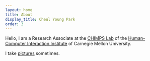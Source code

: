 ```yaml
---
layout: home
title: About
display_title: Cheul Young Park
order: 3
---
```


Hello, I am a Research Associate at the [CHIMPS Lab][2] of the [Human-Computer Interaction Institute][3] of Carnegie Mellon University.

I take [pictures][1] sometimes.

[1]: https://www.flickr.com/photos/cheul0
[2]: http://cmuchimps.org/
[3]: https://hcii.cmu.edu/
